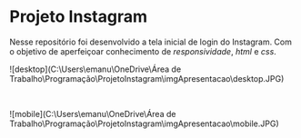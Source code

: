 # Projeto Instagram

Nesse repositório foi desenvolvido a tela inicial de login do Instagram. Com o objetivo de aperfeiçoar conhecimento de _responsividade_, _html_ e _css_.

![desktop](C:\Users\emanu\OneDrive\Área de Trabalho\Programação\ProjetoInstagram\imgApresentacao\desktop.JPG)

<br>

![mobile](C:\Users\emanu\OneDrive\Área de Trabalho\Programação\ProjetoInstagram\imgApresentacao\mobile.JPG)
